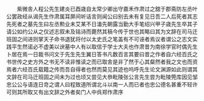 <!-- { "loadSidebar": true } -->
　　紫微舎人程公先生建炎已酉歳自太常少卿出守嘉禾作肃过之舘于郡斋防左丞叶公罢政经从谒先生作肃属耳屏间听话言则闻公曰别去未有复见日吾二人后死者其志先死者之墓先生曰左丞勲业未艾某不日溘先朝露当勤大手笔绍兴甲子歳先生卒其子请公如约公从之仅述志叙未及铭诗而薨然其稿今传于世也其略曰其为文辞在司马迁班固之间进则掌天子命书退犹将付以太史氏之笔盖有不可诬者焉议者谓公之志文实践平生然诺必不虚美以谀墓中人有以取信于学士大夫也作肃昔为南徐学官时偶先生卜居在焉一日裁书问文于先生先生翼日答书凡数百言其要曰昔之作者自六经百氏之书世传之史方外之书无不读非惟读之而已取舎是非了然于心其粲然者我之文也而资焉者六经百氏载籍之传而吾自得者也然而莫见其迹也呜呼先生论文渊源如此则谓其文辞在司马迁班固之间未为过也顷又尝见大叅毗陵张公言先生尝为毗陵筦库因见邹忠公公与语连日竒之谓人曰程致道所谓北斗以南一人而已者也忠公德名甚重不轻许可则其所取又有出文辞之外者矣门人中呉郑作肃序











